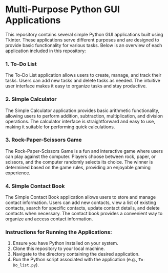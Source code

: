 # Multi-Purpose Python GUI Applications

This repository contains several simple Python GUI applications built using Tkinter. These applications serve different purposes and are designed to provide basic functionality for various tasks. Below is an overview of each application included in this repository:

### 1. To-Do List

The To-Do List application allows users to create, manage, and track their tasks. Users can add new tasks and delete tasks as needed. The intuitive user interface makes it easy to organize tasks and stay productive.

### 2. Simple Calculator

The Simple Calculator application provides basic arithmetic functionality, allowing users to perform addition, subtraction, multiplication, and division operations. The calculator interface is straightforward and easy to use, making it suitable for performing quick calculations.

### 3. Rock-Paper-Scissors Game

The Rock-Paper-Scissors Game is a fun and interactive game where users can play against the computer. Players choose between rock, paper, or scissors, and the computer randomly selects its choice. The winner is determined based on the game rules, providing an enjoyable gaming experience.

### 4. Simple Contact Book

The Simple Contact Book application allows users to store and manage contact information. Users can add new contacts, view a list of existing contacts, search for specific contacts, update contact details, and delete contacts when necessary. The contact book provides a convenient way to organize and access contact information.

### Instructions for Running the Applications:

1. Ensure you have Python installed on your system.
2. Clone this repository to your local machine.
3. Navigate to the directory containing the desired application.
4. Run the Python script associated with the application (e.g., `To-Do_list.py`).
